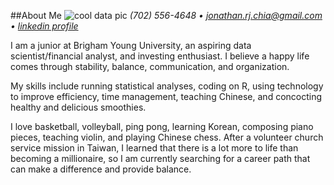 
##About Me
![cool data pic](https://wallpaperbro.com/img/268221.jpg)
_(702) 556-4648 • jonathan.rj.chia@gmail.com • *[linkedin profile](linkedin.com/in/jonathan-rj-chia)*_

I am a junior at Brigham Young University, an aspiring data scientist/financial analyst, and investing enthusiast. I believe a happy life comes through stability, balance, communication, and organization.

My skills include running statistical analyses, coding on R, using technology to improve efficiency, time management, teaching Chinese, and concocting healthy and delicious smoothies.

I love basketball, volleyball, ping pong, learning Korean, composing piano pieces, teaching violin, and playing Chinese chess. After a volunteer church service mission in Taiwan, I learned that there is a lot more to life than becoming a millionaire, so I am currently searching for a career path that can make a difference and provide balance.
